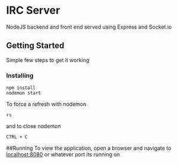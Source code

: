# IRC Server

NodeJS backend and front end served using Express and Socket.io

## Getting Started

Simple few steps to get it working


### Installing

```
npm install
nodemon start
```

To force a refresh with nodemon

```
rs
```
and to close nodemon
```
CTRL + C
```

##Running
To view the application, open a browser and navigate to [localhost:8080](http://localhost:8080) or 
whatever port its running on